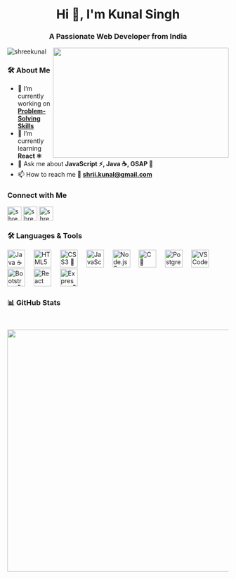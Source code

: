 <h1 align="center">Hi 👋, I'm Kunal Singh</h1>
<h3 align="center">A Passionate Web Developer from India</h3>

<img align="right" src="https://leetcard.jacoblin.cool/shreekunal?theme=chartreuse&font=Baloo%20Bhai%202&show_rank=false&border=0&radius=20" height="250" width="400">

<p align="left"> <img src="https://komarev.com/ghpvc/?username=shreekunal&label=Profile%20views&color=6BD600&style=flat" alt="shreekunal"/> </p>

### 🛠️ About Me  

- 🔭 I’m currently working on **[Problem-Solving Skills](https://github.com/shreekunal/DSA-Practice)**
- 🌱 I’m currently learning **React ⚛️**
- 💬 Ask me about **JavaScript ⚡, Java ☕, GSAP 🎨**
- 📫 How to reach me **📩 shrii.kunal@gmail.com**

<h3>Connect with Me</h3>  

<p align="left">
<a href="https://linkedin.com/in/shreekunal" target="blank"><img align="center" src="https://img.shields.io/static/v1?message=LinkedIn&logo=linkedin&label=&color=0077B5&logoColor=white&labelColor=&style=for-the-badge" alt="shreekunal" height="32"/></a>
<a href="https://www.hackerrank.com/profile/shrii_kunal" target="blank"><img align="center" src="https://img.shields.io/static/v1?message=HackerRank&logo=hackerrank&label=&color=2EC866&logoColor=white&labelColor=&style=for-the-badge" alt="shreekunal" height="32"/></a>
<a href="mailto:shrii.kunal@gmail.com" target="blank"><img align="center" src="https://img.shields.io/static/v1?message=Gmail&logo=gmail&label=&color=D14836&logoColor=white&labelColor=&style=for-the-badge" alt="shreekunal" height="32"/></a>
</p>

<h3>🛠️ Languages & Tools</h3>

<div align="left">
  <img src="https://cdn.jsdelivr.net/gh/devicons/devicon/icons/java/java-original.svg" height="40" alt="Java ☕" />
  <img width="12" />
  <img src="https://cdn.jsdelivr.net/gh/devicons/devicon/icons/html5/html5-original.svg" height="40" alt="HTML5 🌐" />
  <img width="12" />
  <img src="https://cdn.jsdelivr.net/gh/devicons/devicon/icons/css3/css3-original.svg" height="40" alt="CSS3 🎨" />
  <img width="12" />
  <img src="https://cdn.jsdelivr.net/gh/devicons/devicon/icons/javascript/javascript-original.svg" height="40" alt="JavaScript ⚡" />
  <img width="12" />
  <img src="https://cdn.jsdelivr.net/gh/devicons/devicon/icons/nodejs/nodejs-original.svg" height="40" alt="Node.js 🌳" />
  <img width="12" />
  <img src="https://cdn.jsdelivr.net/gh/devicons/devicon/icons/c/c-original.svg" height="40" alt="C 🚀" />
  <img width="12" />
  <img src="https://cdn.jsdelivr.net/gh/devicons/devicon/icons/postgresql/postgresql-original.svg" height="40" alt="PostgreSQL 🛢️" />
  <img width="12" />
  <img src="https://cdn.jsdelivr.net/gh/devicons/devicon/icons/vscode/vscode-original.svg" height="40" alt="VS Code 💻" />
  <img width="12" />
  <img src="https://cdn.jsdelivr.net/gh/devicons/devicon/icons/bootstrap/bootstrap-original.svg" height="40" alt="Bootstrap 💜" />
  <img width="12" />
  <img src="https://cdn.jsdelivr.net/gh/devicons/devicon/icons/react/react-original.svg" height="40" alt="React ⚛️" />
  <img width="12" />
  <img src="https://cdn.jsdelivr.net/gh/devicons/devicon/icons/express/express-original.svg" height="40" alt="Express.js 🚀" />
</div>


<h3> 📊 GitHub Stats</h3>  

<p><img src="https://github-readme-streak-stats.herokuapp.com?user=shreekunal&theme=chartreuse-dark&hide_border=true&card_width=500" alt="" /></p>
<p><img align="left" src="https://github-readme-stats.vercel.app/api/top-langs?username=shreekunal&show_icons=true&locale=en&layout=compact&theme=chartreuse-dark&hide_border=true" alt="" /></p>
<p><img align="center" src="https://github-readme-stats.vercel.app/api?username=shreekunal&show_icons=true&locale=en&theme=chartreuse-dark&hide_border=true" alt="" /></p>
<p><img align="center" width="550" src="https://leetcard.jacoblin.cool/shreekunal?theme=chartreuse&font=Baloo%20Bhai%202&ext=heatmap" alt="" /></p>
